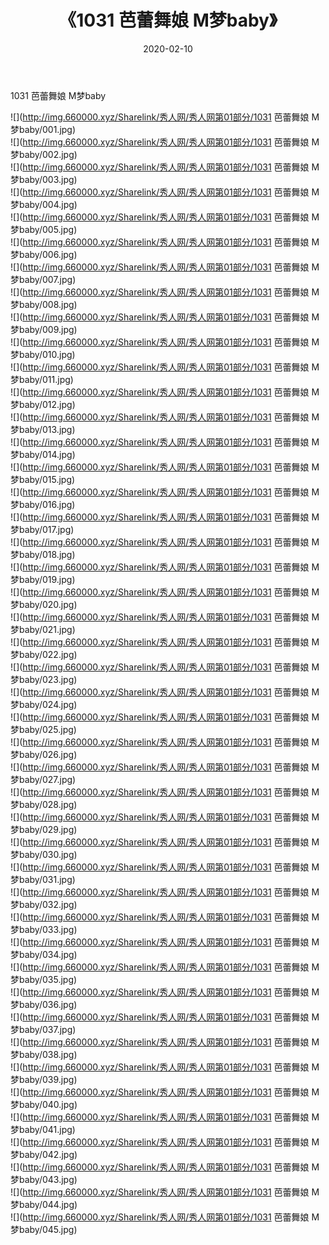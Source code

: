 ﻿---
layout: post
title:  《1031 芭蕾舞娘 M梦baby》
date:   2020-02-10
img: http://img.660000.xyz/Sharelink/秀人网/秀人网第01部分/1031 芭蕾舞娘 M梦baby/000.jpg
categories: [美女, 清纯, 唯美]
---

1031 芭蕾舞娘 M梦baby

  ![](http://img.660000.xyz/Sharelink/秀人网/秀人网第01部分/1031 芭蕾舞娘 M梦baby/001.jpg) <br> ![](http://img.660000.xyz/Sharelink/秀人网/秀人网第01部分/1031 芭蕾舞娘 M梦baby/002.jpg) <br> ![](http://img.660000.xyz/Sharelink/秀人网/秀人网第01部分/1031 芭蕾舞娘 M梦baby/003.jpg) <br> ![](http://img.660000.xyz/Sharelink/秀人网/秀人网第01部分/1031 芭蕾舞娘 M梦baby/004.jpg) <br> ![](http://img.660000.xyz/Sharelink/秀人网/秀人网第01部分/1031 芭蕾舞娘 M梦baby/005.jpg) <br> ![](http://img.660000.xyz/Sharelink/秀人网/秀人网第01部分/1031 芭蕾舞娘 M梦baby/006.jpg) <br> ![](http://img.660000.xyz/Sharelink/秀人网/秀人网第01部分/1031 芭蕾舞娘 M梦baby/007.jpg) <br> ![](http://img.660000.xyz/Sharelink/秀人网/秀人网第01部分/1031 芭蕾舞娘 M梦baby/008.jpg) <br> ![](http://img.660000.xyz/Sharelink/秀人网/秀人网第01部分/1031 芭蕾舞娘 M梦baby/009.jpg) <br> ![](http://img.660000.xyz/Sharelink/秀人网/秀人网第01部分/1031 芭蕾舞娘 M梦baby/010.jpg) <br> ![](http://img.660000.xyz/Sharelink/秀人网/秀人网第01部分/1031 芭蕾舞娘 M梦baby/011.jpg) <br> ![](http://img.660000.xyz/Sharelink/秀人网/秀人网第01部分/1031 芭蕾舞娘 M梦baby/012.jpg) <br> ![](http://img.660000.xyz/Sharelink/秀人网/秀人网第01部分/1031 芭蕾舞娘 M梦baby/013.jpg) <br> ![](http://img.660000.xyz/Sharelink/秀人网/秀人网第01部分/1031 芭蕾舞娘 M梦baby/014.jpg) <br> ![](http://img.660000.xyz/Sharelink/秀人网/秀人网第01部分/1031 芭蕾舞娘 M梦baby/015.jpg) <br> ![](http://img.660000.xyz/Sharelink/秀人网/秀人网第01部分/1031 芭蕾舞娘 M梦baby/016.jpg) <br> ![](http://img.660000.xyz/Sharelink/秀人网/秀人网第01部分/1031 芭蕾舞娘 M梦baby/017.jpg) <br> ![](http://img.660000.xyz/Sharelink/秀人网/秀人网第01部分/1031 芭蕾舞娘 M梦baby/018.jpg) <br> ![](http://img.660000.xyz/Sharelink/秀人网/秀人网第01部分/1031 芭蕾舞娘 M梦baby/019.jpg) <br> ![](http://img.660000.xyz/Sharelink/秀人网/秀人网第01部分/1031 芭蕾舞娘 M梦baby/020.jpg) <br> ![](http://img.660000.xyz/Sharelink/秀人网/秀人网第01部分/1031 芭蕾舞娘 M梦baby/021.jpg) <br> ![](http://img.660000.xyz/Sharelink/秀人网/秀人网第01部分/1031 芭蕾舞娘 M梦baby/022.jpg) <br> ![](http://img.660000.xyz/Sharelink/秀人网/秀人网第01部分/1031 芭蕾舞娘 M梦baby/023.jpg) <br> ![](http://img.660000.xyz/Sharelink/秀人网/秀人网第01部分/1031 芭蕾舞娘 M梦baby/024.jpg) <br> ![](http://img.660000.xyz/Sharelink/秀人网/秀人网第01部分/1031 芭蕾舞娘 M梦baby/025.jpg) <br> ![](http://img.660000.xyz/Sharelink/秀人网/秀人网第01部分/1031 芭蕾舞娘 M梦baby/026.jpg) <br> ![](http://img.660000.xyz/Sharelink/秀人网/秀人网第01部分/1031 芭蕾舞娘 M梦baby/027.jpg) <br> ![](http://img.660000.xyz/Sharelink/秀人网/秀人网第01部分/1031 芭蕾舞娘 M梦baby/028.jpg) <br> ![](http://img.660000.xyz/Sharelink/秀人网/秀人网第01部分/1031 芭蕾舞娘 M梦baby/029.jpg) <br> ![](http://img.660000.xyz/Sharelink/秀人网/秀人网第01部分/1031 芭蕾舞娘 M梦baby/030.jpg) <br> ![](http://img.660000.xyz/Sharelink/秀人网/秀人网第01部分/1031 芭蕾舞娘 M梦baby/031.jpg) <br> ![](http://img.660000.xyz/Sharelink/秀人网/秀人网第01部分/1031 芭蕾舞娘 M梦baby/032.jpg) <br> ![](http://img.660000.xyz/Sharelink/秀人网/秀人网第01部分/1031 芭蕾舞娘 M梦baby/033.jpg) <br> ![](http://img.660000.xyz/Sharelink/秀人网/秀人网第01部分/1031 芭蕾舞娘 M梦baby/034.jpg) <br> ![](http://img.660000.xyz/Sharelink/秀人网/秀人网第01部分/1031 芭蕾舞娘 M梦baby/035.jpg) <br> ![](http://img.660000.xyz/Sharelink/秀人网/秀人网第01部分/1031 芭蕾舞娘 M梦baby/036.jpg) <br> ![](http://img.660000.xyz/Sharelink/秀人网/秀人网第01部分/1031 芭蕾舞娘 M梦baby/037.jpg) <br> ![](http://img.660000.xyz/Sharelink/秀人网/秀人网第01部分/1031 芭蕾舞娘 M梦baby/038.jpg) <br> ![](http://img.660000.xyz/Sharelink/秀人网/秀人网第01部分/1031 芭蕾舞娘 M梦baby/039.jpg) <br> ![](http://img.660000.xyz/Sharelink/秀人网/秀人网第01部分/1031 芭蕾舞娘 M梦baby/040.jpg) <br> ![](http://img.660000.xyz/Sharelink/秀人网/秀人网第01部分/1031 芭蕾舞娘 M梦baby/041.jpg) <br> ![](http://img.660000.xyz/Sharelink/秀人网/秀人网第01部分/1031 芭蕾舞娘 M梦baby/042.jpg) <br> ![](http://img.660000.xyz/Sharelink/秀人网/秀人网第01部分/1031 芭蕾舞娘 M梦baby/043.jpg) <br> ![](http://img.660000.xyz/Sharelink/秀人网/秀人网第01部分/1031 芭蕾舞娘 M梦baby/044.jpg) <br> ![](http://img.660000.xyz/Sharelink/秀人网/秀人网第01部分/1031 芭蕾舞娘 M梦baby/045.jpg) <br>